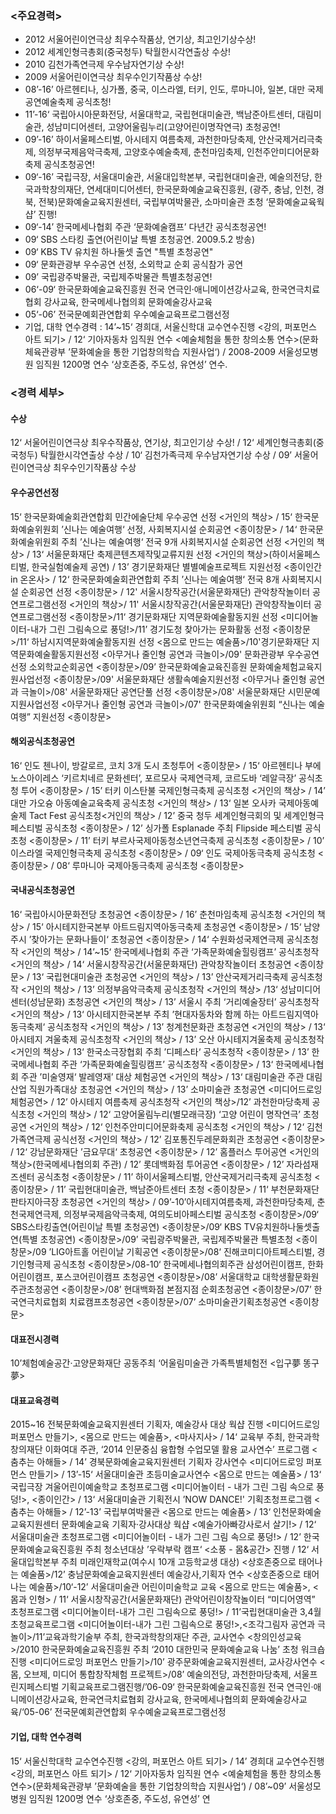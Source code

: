 ### <주요경력>

- 2012 서울어린이연극상 최우수작품상, 연기상, 최고인기상수상!
- 2012 세계인형극총회(중국청두) 탁월한시각연출상 수상!
- 2010 김천가족연극제 우수남자연기상 수상!
- 2009 서울어린이연극상 최우수인기작품상 수상!
- 08’-16’ 아르헨티나, 싱가폴, 중국, 이스라엘, 터키, 인도, 루마니아, 일본, 대만 국제공연예술축제 공식초청!
- 11’-16‘ 국립아시아문화전당, 서울대학교, 국립현대미술관, 백남준아트센터, 대림미술관, 성남미디어센터, 고양어울림누리(고양어린이명작연극) 초청공연!
- 09’-16’ 하이서울페스티벌, 아시테지 여름축제, 과천한마당축제, 안산국제거리극축제, 의정부국제음악극축제, 고양호수예술축제, 춘천마임축제, 인천주안미디어문화축제 공식초청공연!
- 09‘-16’ 국립극장, 서울대미술관, 서울대입학본부, 국립현대미술관, 예술의전당, 한국과학창의재단, 연세대미디어센터, 한국문화예술교육진흥원, (광주, 충남, 인천, 경북, 전북)문화예술교육지원센터, 국립부여박물관, 소마미술관 초청 ‘문화예술교육웍샵’ 진행!
- 09‘-14’ 한국메세나협회 주관 ‘문화예술캠프’ 다년간 공식초청공연!
- 09‘ SBS 스타킹 출연(어린이날 특별 초청공연. 2009.5.2 방송)
- 09‘ KBS TV 유치원 하나둘셋 출연 "특별 초청공연"
- 09‘ 문화관광부 우수공연 선정, 소외학교 순회 공식참가 공연
- 09’ 국립광주박물관, 국립제주박물관 특별초청공연!
- 06‘-09‘ 한국문화예술교육진흥원 전국 연극인·애니메이션강사교육, 한국연극치료협회 강사교육, 한국메세나협의회 문화예술강사교육
- 05‘-06’ 전국문예회관연합회 우수예술교육프로그램선정
- 기업, 대학 연수경력 : 14’~15‘ 경희대, 서울신학대 교수연수진행 <강의, 퍼포먼스 아트 되기> / 12‘ 기아자동차 임직원 연수 <예술체험을 통한 창의소통 연수>(문화체육관광부 ’문화예술을 통한 기업창의학습 지원사업‘) / 2008-2009 서울성모병원 임직원 1200명 연수 ‘상호존중, 주도성, 유연성’ 연수.


### <경력 세부>

#### 수상

12‘ 서울어린이연극상 최우수작품상, 연기상, 최고인기상 수상! / 12‘ 세계인형극총회(중국청두) 탁월한시각연출상 수상 / 10‘ 김천가족극제 우수남자연기상 수상 / 09’ 서울어린이연극상 최우수인기작품상 수상

#### 우수공연선정

15‘ 한국문화예술회관연합회 민간에술단체 우수공연 선정 <거인의 책상> / 15‘ 한국문화예술위원회 ’신나는 예술여행‘ 선정, 사회복지시설 순회공연 <종이창문> / 14‘ 한국문화예술위원회 주최 ’신나는 예술여행‘ 전국 9개 사회복지시설 순회공연 선정 <거인의 책상> / 13‘ 서울문화재단 축제콘텐츠제작및교류지원 선정 <거인의 책상>(하이서울페스티벌, 한국실험예술제 공연) / 13’ 경기문화재단 별별예술프로젝트 지원선정 <종이인간 in 온온사> / 12‘ 한국문화예술회관연합회 주최 ’신나는 예술여행‘ 전국 8개 사회복지시설 순회공연 선정 <종이창문> / 12' 서울시창작공간(서울문화재단) 관악창작놀이터 공연프로그램선정 <거인의 책상>/ 11' 서울시창작공간(서울문화재단) 관악창작놀이터 공연프로그램선정 <종이창문>/11‘ 경기문화재단 지역문화예술활동지원 선정 <미디어놀이터-내가 그린 그림속으로 풍덩!>/11’ 경기도청 찾아가는 문화활동 선정 <종이창문>/11‘ 하남시지역문화예술활동지원 선정 <몸으로 만드는 예술품>/10'경기문화재단 지역문화예술활동지원선정 <아무거나 줄인형 공연과 극놀이>/09' 문화관광부 우수공연선정 소외학교순회공연 <종이창문>/09’ 한국문화예술교육진흥원 문화예술체험교육지원사업선정 <종이창문>/09' 서울문화재단 생활속예술지원선정 <아무거나 줄인형 공연과 극놀이>/08' 서울문화재단 공연단풀 선정 <종이창문>/08' 서울문화재단 시민문예지원사업선정 <아무거나 줄인형 공연과 극놀이>/07' 한국문화예술위원회 “신나는 예술여행” 지원선정 <종이창문>

#### 해외공식초청공연

16‘ 인도 첸나이, 방갈로르, 코치 3개 도시 초청투어 <종이창문> / 15‘ 아르헨티나 부에노스아이레스 ‘키르치네르 문화센터’, 포르모사 국제연극제, 코르도바 ‘레알극장’ 공식초청 투어 <종이창문> / 15’ 터키 이스탄불 국제인형극축제 공식초청 <거인의 책상> / 14’ 대만 가오슝 아동예술교육축제 공식초청 <거인의 책상> / 13‘ 일본 오사카 국제아동예술제 Tact Fest 공식초청<거인의 책상> / 12’ 중국 청두 세계인형극회의 및 세계인형극페스티벌 공식초청 <종이창문> / 12’ 싱가폴 Esplanade 주최 Flipside 페스티벌 공식초청 <종이창문> / 11’ 터키 부르사국제아동청소년연극축제 공식초청 <종이창문> / 10’ 이스라엘 국제인형극축제 공식초청 <종이창문> / 09‘ 인도 국제아동극축제 공식초청 <종이창문> / 08‘ 루마니아 국제아동극축제 공식초청 <종이창문>

#### 국내공식초청공연

16‘ 국립아시아문화전당 초청공연 <종이창문> / 16’ 춘천마임축제 공식초청 <거인의 책상> / 15‘ 아시테지한국본부 아트드림지역아동극축제 초청공연 <종이창문> / 15‘ 남양주시 ’찾아가는 문화나들이‘ 초청공연 <종이창문> / 14‘ 수원화성국제연극제 공식초청작 <거인의 책상> / 14’~15‘ 한국메세나협회 주관 ‘가족문화예술힐링캠프’ 공식초청작 <거인의 책상> / 14‘ 서울시창작공간(서울문화재단) 관악창작놀이터 초청공연 <종이창문> / 13‘ 국립현대미술관 초청공연 <거인의 책상> / 13’ 안산국제거리극축제 공식초청작 <거인의 책상> / 13’ 의정부음악극축제 공식초청작 <거인의 책상> /13‘ 성남미디어센터(성남문화) 초청공연 <거인의 책상> / 13’ 서울시 주최 ‘거리예술장터’ 공식초청작 <거인의 책상> / 13‘ 아시테지한국본부 주최 ’현대자동차와 함께 하는 아트드림지역아동극축제‘ 공식초청작 <거인의 책상> / 13’ 청계천문화관 초청공연 <거인의 책상> / 13‘ 아시테지 겨울축제 공식초청작 <거인의 책상> / 13’ 오산 아시테지겨울축제 공식초청작 <거인의 책상> / 13‘ 한국소극장협회 주최 ’디페스타‘ 공식초청작 <종이창문> / 13’ 한국메세나협회 주관 ‘가족문화예술힐링캠프’ 공식초청작 <종이창문> / 13‘ 한국메세나협회 주관 ’미술영재‘ 발레영재’ 대상 체험공연 <거인의 책상> / 13‘ 대림미술관 주관 대림산업 직원가족대상 초청공연 <거인의 책상> / 13’ 소마미술관 초청공연 <미디어드로잉 체험공연> / 12’ 아시테지 여름축제 공식초청작 <거인의 책상>/12’ 과천한마당축제 공식초청 <거인의 책상> / 12‘ 고양어울림누리(별모래극장) ‘고양 어린이 명작연극’ 초청공연 <거인의 책상> / 12‘ 인천주안미디어문화축제 공식초청 <거인의 책상> / 12‘ 김천가족연극제 공식선정 <거인의 책상> / 12’ 김포통진두레문화회관 초청공연 <종이창문> / 12‘ 강남문화재단 ’금요무대‘ 초청공연 <종이창문> / 12’ 홈플러스 투어공연 <거인의 책상>(한국메세나협의회 주관) / 12’ 롯데백화점 투어공연 <종이창문> / 12’ 자라섬재즈센터 공식초청 <종이창문> / 11’ 하이서울페스티벌, 안산국제거리극축제 공식초청 <종이창문> / 11’ 국립현대미술관, 백남준아트센터 초청 <종이창문> / 11‘ 부천문화재단 판타지아극장 초청공연 <거인의 책상> / 09’-10’아시테지여름축제, 과천한마당축제, 춘천국제연극제, 의정부국제음악극축제, 여의도비아페스티벌 공식초청 <종이창문>/09‘ SBS스타킹출연(어린이날 특별 초청공연) <종이창문>/09‘ KBS TV유치원하나둘셋출연(특별 초청공연) <종이창문>/09’ 국립광주박물관, 국립제주박물관 특별초청 <종이창문>/09 ’LIG아트홀 어린이날 기획공연 <종이창문>/08‘ 진해코미디아트페스티벌, 경기인형극제 공식초청 <종이창문>/08-10‘ 한국메세나협의회주관 삼성어린이캠프, 한화어린이캠프, 포스코어린이캠프 초청공연 <종이창문>/08’ 서울대학교 대학생활문화원주관초청공연 <종이창문>/08’ 현대백화점 본점지점 순회초청공연 <종이창문>/07’ 한국연극치료협회 치료캠프초청공연 <종이창문>/07’ 소마미술관기획초청공연 <종이창문>

#### 대표전시경력

10’체험예술공간·고양문화재단 공동주최 ‘어울림미술관 가족특별체험전 <입구夢 똥구夢>

#### 대표교육경력

2015~16 전북문화예술교육지원센터 기획자, 예술강사 대상 웍샵 진행 <미디어드로잉 퍼포먼스 만들기>, <몸으로 만드는 예술품>, <마사지사> / 14‘ 교육부 주최, 한국과학창의재단 이화여대 주관, ‘2014 인문중심 융합형 수업모델 활용 교사연수’ 프로그램 <춤추는 아해들> / 14’ 경북문화예술교육지원센터 기획자 강사연수 <미디어드로잉 퍼포먼스 만들기> / 13’-15‘ 서울대미술관 초등미술교사연수 <몸으로 만드는 예술품> / 13‘ 국립극장 겨울어린이예술학교 초청프로그램 <미디어놀이터 - 내가 그린 그림 속으로 풍덩!>, <종이인간> / 13‘ 서울대미술관 기획전시 ’NOW DANCE!' 기획초청프로그램 <춤추는 아해들> / 12’-13’ 국립부여박물관 <몸으로 만드는 예술품>  / 13‘ 인천문화예술교육지원센터 문화예술교육 기획자·강사대상 웍샵 <예술가아빠강사로서 살기!> / 12‘ 서울대미술관 초청프로그램 <미디어놀이터 - 내가 그린 그림 속으로 풍덩!> /  12’ 한국문화예술교육진흥원 주최 청소년대상 ’우락부락 캠프‘ <소풍 - 몸&공간> 진행 / 12‘ 서울대입학본부 주최 미래인재학교(여수시 10개 고등학교생 대상) <상호존중으로 태어나는 예술품>/12’ 충남문화예술교육지원센터 예술강사,기획자 연수 <상호존중으로 태어나는 예술품>/10‘-12’ 서울대미술관 어린이미술학교 교육 <몸으로 만드는 예술품>, <몸과 인형> / 11‘ 서울시창작공간(서울문화재단) 관악어린이창작놀이터 “미디어영역” 초청프로그램 <미디어놀이터-내가 그린 그림속으로 풍덩!> / 11’국립현대미술관 3,4월 초청교육프로그램 <미디어놀이터-내가 그린 그림속으로 풍덩!>,<조각그림자 공연과 극놀이>/11’교육과학기술부 주최, 한국과학창의재단 주관, 교사연수 <창의인성교육>/2010 한국문화예술교육진흥원 주최 ‘2010 대한민국 문화예술교육 나눔’ 초청 워크숍 진행 <미디어드로잉 퍼포먼스 만들기>/10’ 광주문화예술교육지원센터, 교사강사연수 <몸, 오브제, 미디어 통합창작체험 프로젝트>/08’ 예술의전당, 과천한마당축제, 서울프린지페스티벌 기획교육프로그램진행/’06-09‘ 한국문화예술교육진흥원 전국 연극인·애니메이션강사교육, 한국연극치료협회 강사교육, 한국메세나협의회 문화예술강사교육/‘05-06’ 전국문예회관연합회 우수예술교육프로그램선정

#### 기업, 대학 연수경력

15‘ 서울신학대학 교수연수진행 <강의, 퍼포먼스 아트 되기>  / 14’ 경희대 교수연수진행 <강의, 퍼포먼스 아트 되기> / 12‘ 기아자동차 임직원 연수 <예술체험을 통한 창의소통 연수>(문화체육관광부 ’문화예술을 통한 기업창의학습 지원사업‘) / 08’~09’ 서울성모병원 임직원 1200명 연수 ‘상호존중, 주도성, 유연성’ 연

